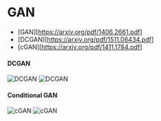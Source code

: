 


# GAN

* [GAN][https://arxiv.org/pdf/1406.2661.pdf]
* [DCGAN][https://arxiv.org/pdf/1511.06434.pdf]
* [cGAN][https://arxiv.org/pdf/1411.1784.pdf]



#### DCGAN

![DCGAN](https://github.com/JeongJiHeon/Torch/blob/master/DCGAN.png)
![DCGAN](https://github.com/JeongJiHeon/Torch/blob/master/DCGAN.gif)



#### Conditional GAN
![cGAN](https://github.com/JeongJiHeon/Torch/blob/master/cgan.png)
![cGAN](https://github.com/JeongJiHeon/Torch/blob/master/cgan.gif)



